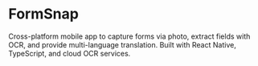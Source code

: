 # FormSnap
Cross-platform mobile app to capture forms via photo, extract fields with OCR, and provide multi-language translation. Built with React Native, TypeScript, and cloud OCR services.
